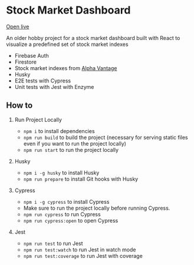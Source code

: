 # Stock Market Dashboard

[Open live](https://jannden.gitlab.io/stock-market-dashboard)

An older hobby project for a stock market dashboard built with React to visualize a predefined set of stock market indexes

- Firebase Auth
- Firestore
- Stock market indexes from [Alpha Vantage](https://www.alphavantage.co/)
- Husky
- E2E tests with Cypress
- Unit tests with Jest with Enzyme

## How to


1. Run Project Locally
      - `npm i` to install dependencies
      - `npm run build` to build the project (necessary for serving static files even if you want to run the project locally)
      - `npm run start` to run the project locally

2. Husky
    - `npm i -g husky` to install Husky
    - `npm run prepare` to install Git hooks with Husky

3. Cypress
    - `npm i -g cypress` to install Cypress
    - Make sure to run the project locally before running Cypress.
    - `npm run cypress` to run Cypress
    - `npm run cypress:open` to open Cypress

4. Jest
    - `npm run test` to run Jest
    - `npm run test:watch` to run Jest in watch mode
    - `npm run test:coverage` to run Jest with coverage
